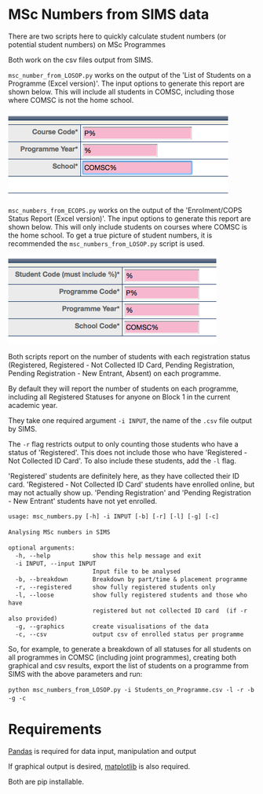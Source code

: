 # MSc Numbers from SIMS data

There are two scripts here to quickly calculate student numbers (or potential student numbers) on MSc Programmes

Both work on the csv files output from SIMS.

`msc_number_from_LOSOP.py` works on the output of the 'List of Students on a Programme (Excel version)'. The input options to generate this report are shown below. This will include all students in COMSC, including those where COMSC is not the home school.

![Course Code: P%, Programme Year: %, School: COMSC%](/docs/losop_input.png?raw=true "Parameters for LOSOP report")

`msc_numbers_from_ECOPS.py` works on the output of the 'Enrolment/COPS Status Report (Excel version)'. The input options to generate this report are shown below. This will only include students on courses where COMSC is the home school. To get a true picture of student numbers, it is recommended the `msc_numbers_from_LOSOP.py` script is used.

![Student Code: %, Programme Code: P%, Programme Year: %, School Code: COMSC%](/docs/ecops_input.png?raw=true "Parameters for ECOPS report")

Both scripts report on the number of students with each registration status (Registered, Registered - Not Collected ID Card, Pending Registration, Pending Registration - New Entrant, Absent) on each programme.

By default they will report the number of students on each programme, including all Registered Statuses for anyone on Block 1 in the current academic year.

They take one required argument `-i INPUT`, the name of the `.csv` file output by SIMS.

The `-r` flag restricts output to only counting those students who have a status of 'Registered'. This does not include those who have 'Registered - Not Collected ID Card'. To also include these students, add the `-l` flag.

'Registered' students are definitely here, as they have collected their ID card. 'Registered - Not Collected ID Card' students have enrolled online, but may not actually show up. 'Pending Registration' and 'Pending Registration - New Entrant' students have not yet enrolled.


```
usage: msc_numbers.py [-h] -i INPUT [-b] [-r] [-l] [-g] [-c]

Analysing MSc numbers in SIMS

optional arguments:
  -h, --help            show this help message and exit
  -i INPUT, --input INPUT
                        Input file to be analysed
  -b, --breakdown       Breakdown by part/time & placement programme
  -r, --registered      show fully registered students only
  -l, --loose           show fully registered students and those who have
                        registered but not collected ID card  (if -r also provided)
  -g, --graphics        create visualisations of the data
  -c, --csv             output csv of enrolled status per programme
```

So, for example, to generate a breakdown of all statuses for all students on all programmes in COMSC (including joint programmes), creating both graphical and csv results, export the list of students on a programme from SIMS with the above parameters and run:

`python msc_numbers_from_LOSOP.py -i Students_on_Programme.csv -l -r -b -g -c`

# Requirements

[Pandas](https://pypi.python.org/pypi/pandas) is required for data input, manipulation and output

If graphical output is desired, [matplotlib](https://pypi.python.org/pypi/matplotlib/) is also required.

Both are pip installable.
